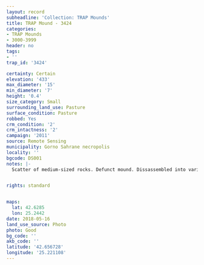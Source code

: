 ```yaml
---
layout: record
subheadline: 'Collection: TRAP Mounds'
title: TRAP Mound - 3424
categories:
- TRAP Mounds
- 3000-3999
header: no
tags:
- ''
trap_id: '3424'

certainty: Certain
elevation: '433'
max_diameter: '15'
min_diameter: '7'
height: '0.4'
size_category: Small
surrounding_land_use: Pasture
surface_condition: Pasture
robbed: Yes
crm_condition: '2'
crm_intactness: '2'
campaign: '2011'
source: Remote Sensing
municipality: Gorno Sahrane necropolis
locality: ''
bgcode: DS001
notes: |-
  Scatter of medium-sized rocks. Defunct mound. Dissassembled into various piles.


rights: standard


maps:
  lat: 42.6285
  lon: 25.2442
date: 2018-05-16
land_use_source: Photo
photo: Good
bg_code: ''
akb_code: ''
latitude: '42.656728'
longitude: '25.221108'
---
```

